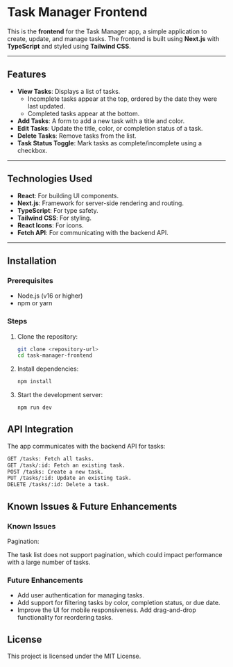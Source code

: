 # Task Manager Frontend

This is the **frontend** for the Task Manager app, a simple application to
create, update, and manage tasks. The frontend is built using **Next.js** with
**TypeScript** and styled using **Tailwind CSS**.

---

## Features

- **View Tasks**: Displays a list of tasks.
    - Incomplete tasks appear at the top, ordered by the date they were last
      updated.
    - Completed tasks appear at the bottom.
- **Add Tasks**: A form to add a new task with a title and color.
- **Edit Tasks**: Update the title, color, or completion status of a task.
- **Delete Tasks**: Remove tasks from the list.
- **Task Status Toggle**: Mark tasks as complete/incomplete using a checkbox.

---

## Technologies Used

- **React**: For building UI components.
- **Next.js**: Framework for server-side rendering and routing.
- **TypeScript**: For type safety.
- **Tailwind CSS**: For styling.
- **React Icons**: For icons.
- **Fetch API**: For communicating with the backend API.

---

## Installation

### Prerequisites

- Node.js (v16 or higher)
- npm or yarn

### Steps

1. Clone the repository:

    ```bash
    git clone <repository-url>
    cd task-manager-frontend

    ```

2. Install dependencies:

    ```bash
    npm install

    ```

3. Start the development server:

    ```bash
    npm run dev
    ```

## API Integration

The app communicates with the backend API for tasks:

```bash
GET /tasks: Fetch all tasks.
GET /task/:id: Fetch an existing task.
POST /tasks: Create a new task.
PUT /tasks/:id: Update an existing task.
DELETE /tasks/:id: Delete a task.
```

## Known Issues & Future Enhancements

### Known Issues

Pagination:

The task list does not support pagination, which could impact performance with a
large number of tasks.

### Future Enhancements

- Add user authentication for managing tasks.
- Add support for filtering tasks by color, completion status, or due date.
- Improve the UI for mobile responsiveness. Add drag-and-drop functionality for
  reordering tasks.

## License

This project is licensed under the MIT License.
